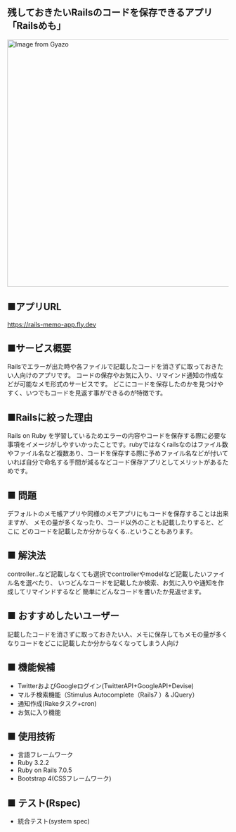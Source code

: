 ## 残しておきたいRailsのコードを保存できるアプリ　「Railsめも」
<a href="https://gyazo.com/4b83dc974f3738287e8bc04774b58dc7"><img src="https://i.gyazo.com/4b83dc974f3738287e8bc04774b58dc7.png" alt="Image from Gyazo" width="561"/></a>

## ■アプリURL
https://rails-memo-app.fly.dev

## ■サービス概要

Railsでエラーが出た時や各ファイルで記載したコードを消さずに取っておきたい人向けのアプリです。
コードの保存やお気に入り、リマインド通知の作成などが可能なメモ形式のサービスです。
どこにコードを保存したのかを見つけやすく、いつでもコードを見返す事ができるのが特徴です。

## ■Railsに絞った理由
Rails on Ruby を学習しているためエラーの内容やコードを保存する際に必要な事項をイメージがしやすいかったことです。rubyではなくrailsなのはファイル数やファイル名など複数あり、コードを保存する際に予めファイル名などが付いていれば自分で命名する手間が減るなどコード保存アプリとしてメリットがあるためです。

## ■ 問題

デフォルトのメモ帳アプリや同様のメモアプリにもコードを保存することは出来ますが、
メモの量が多くなったり、コード以外のことも記載したりすると、どこに
どのコードを記載したか分からなくる‥ということもあります。

## ■ 解決法
controller‥など記載しなくても選択でcontrollerやmodelなど記載したいファイル名を選べたり、
いつどんなコードを記載したか検索、お気に入りや通知を作成してリマインドするなど
簡単にどんなコードを書いたか見返せます。

## ■ おすすめしたいユーザー
記載したコードを消さずに取っておきたい人、メモに保存してもメモの量が多くなりコードをどこに記載したか分からなくなってしまう人向け

## ■ 機能候補
- TwitterおよびGoogleログイン(TwitterAPI+GoogleAPI+Devise)
- マルチ検索機能（Stimulus Autocomplete（Rails7 ）& JQuery）
- 通知作成(Rakeタスク+cron)
- お気に入り機能

## ■ 使用技術
- 言語フレームワーク
- Ruby 3.2.2
- Ruby on Rails 7.0.5
- Bootstrap 4(CSSフレームワーク)

## ■ テスト(Rspec)
- 統合テスト(system spec)
